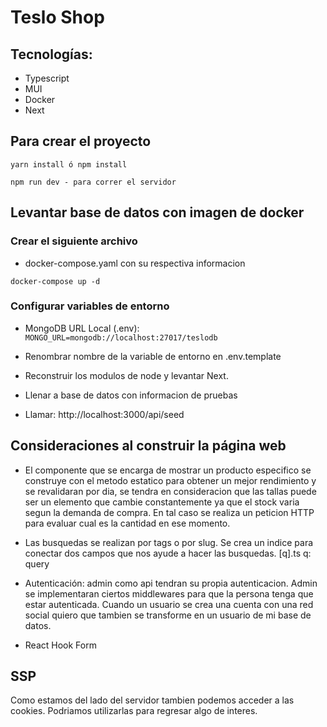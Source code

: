 # Teslo Shop

## Tecnologías:

-  Typescript
-  MUI
-  Docker
-  Next

## Para crear el proyecto

```
yarn install ó npm install
```

```
npm run dev - para correr el servidor
```

## Levantar base de datos con imagen de docker

### Crear el siguiente archivo

-  docker-compose.yaml con su respectiva informacion

```
docker-compose up -d
```

### Configurar variables de entorno

-  MongoDB URL Local (.env):
   `MONGO_URL=mongodb://localhost:27017/teslodb`

-  Renombrar nombre de la variable de entorno en .env.template

-  Reconstruir los modulos de node y levantar Next.

-  Llenar a base de datos con informacion de pruebas
-  Llamar: http://localhost:3000/api/seed

## Consideraciones al construir la página web

-  El componente que se encarga de mostrar un producto especifico se construye con el metodo estatico para obtener un mejor rendimiento y se revalidaran por dia, se tendra en consideracion que las tallas puede ser un elemento que cambie constantemente ya que el stock varia segun la demanda de compra. En tal caso se realiza un peticion HTTP para evaluar cual es la cantidad en ese momento.

-  Las busquedas se realizan por tags o por slug. Se crea un indice para conectar dos campos que nos ayude a hacer las busquedas. [q].ts q: query

-  Autenticación: admin como api tendran su propia autenticacion. Admin se implementaran ciertos middlewares para que la persona tenga que estar autenticada. Cuando un usuario se crea una cuenta con una red social quiero que tambien se transforme en un usuario de mi base de datos.

-  React Hook Form

## SSP

Como estamos del lado del servidor tambien podemos acceder a las cookies. Podriamos utilizarlas para regresar algo de interes.

